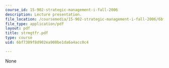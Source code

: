 ```yaml
---
course_id: 15-902-strategic-management-i-fall-2006
description: Lecture presentation.
file_location: /coursemedia/15-902-strategic-management-i-fall-2006/6bf7309f8d902ea908be1da6a4acc0c4_strmgtfr.pdf
file_type: application/pdf
layout: pdf
title: strmgtfr.pdf
type: course
uid: 6bf7309f8d902ea908be1da6a4acc0c4

---
```

None